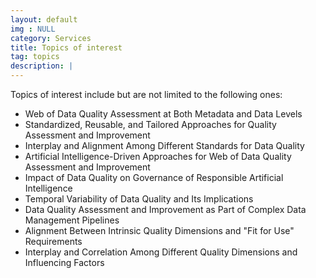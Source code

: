 ```yaml
---
layout: default
img : NULL
category: Services
title: Topics of interest
tag: topics
description: |
---
```

Topics of interest include but are not limited to the following ones:
  - Web of Data Quality Assessment at Both Metadata and Data Levels
  - Standardized, Reusable, and Tailored Approaches for Quality Assessment and Improvement
  - Interplay and Alignment Among Different Standards for Data Quality
  - Artificial Intelligence-Driven Approaches for Web of Data Quality Assessment and Improvement
  - Impact of Data Quality on Governance of Responsible Artificial Intelligence
  - Temporal Variability of Data Quality and Its Implications
  - Data Quality Assessment and Improvement as Part of Complex Data Management Pipelines
  - Alignment Between Intrinsic Quality Dimensions and "Fit for Use" Requirements
  - Interplay and Correlation Among Different Quality Dimensions and Influencing Factors
